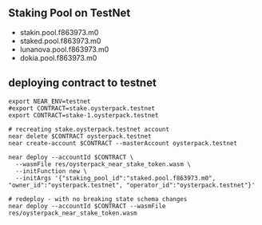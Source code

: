 ## Staking Pool on TestNet
- stakin.pool.f863973.m0
- staked.pool.f863973.m0
- lunanova.pool.f863973.m0
- dokia.pool.f863973.m0

## deploying contract to testnet
```shell
export NEAR_ENV=testnet
#export CONTRACT=stake.oysterpack.testnet
export CONTRACT=stake-1.oysterpack.testnet

# recreating stake.oysterpack.testnet account
near delete $CONTRACT oysterpack.testnet
near create-account $CONTRACT --masterAccount oysterpack.testnet

near deploy --accountId $CONTRACT \
  --wasmFile res/oysterpack_near_stake_token.wasm \
  --initFunction new \
  --initArgs '{"staking_pool_id":"staked.pool.f863973.m0", "owner_id":"oysterpack.testnet", "operator_id":"oysterpack.testnet"}'
  
# redeploy - with no breaking state schema changes
near deploy --accountId $CONTRACT --wasmFile res/oysterpack_near_stake_token.wasm 
```